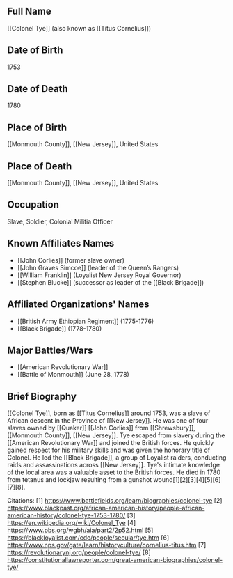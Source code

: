 ## Full Name
[[Colonel Tye]] (also known as [[Titus Cornelius]])

## Date of Birth
1753

## Date of Death
1780

## Place of Birth
[[Monmouth County]], [[New Jersey]], United States

## Place of Death
[[Monmouth County]], [[New Jersey]], United States

## Occupation
Slave, Soldier, Colonial Militia Officer

## Known Affiliates Names
- [[John Corlies]] (former slave owner)
- [[John Graves Simcoe]] (leader of the Queen’s Rangers)
- [[William Franklin]] (Loyalist New Jersey Royal Governor)
- [[Stephen Blucke]] (successor as leader of the [[Black Brigade]])

## Affiliated Organizations' Names
- [[British Army Ethiopian Regiment]] (1775-1776)
- [[Black Brigade]] (1778-1780)

## Major Battles/Wars
- [[American Revolutionary War]]
- [[Battle of Monmouth]] (June 28, 1778)

## Brief Biography
[[Colonel Tye]], born as [[Titus Cornelius]] around 1753, was a slave of African descent in the Province of [[New Jersey]]. He was one of four slaves owned by [[Quaker]] [[John Corlies]] from [[Shrewsbury]], [[Monmouth County]], [[New Jersey]]. Tye escaped from slavery during the [[American Revolutionary War]] and joined the British forces. He quickly gained respect for his military skills and was given the honorary title of Colonel. He led the [[Black Brigade]], a group of Loyalist raiders, conducting raids and assassinations across [[New Jersey]]. Tye's intimate knowledge of the local area was a valuable asset to the British forces. He died in 1780 from tetanus and lockjaw resulting from a gunshot wound[1][2][3][4][5][6][7][8].

Citations:
[1] https://www.battlefields.org/learn/biographies/colonel-tye
[2] https://www.blackpast.org/african-american-history/people-african-american-history/colonel-tye-1753-1780/
[3] https://en.wikipedia.org/wiki/Colonel_Tye
[4] https://www.pbs.org/wgbh/aia/part2/2p52.html
[5] https://blackloyalist.com/cdc/people/secular/tye.htm
[6] https://www.nps.gov/gate/learn/historyculture/cornelius-titus.htm
[7] https://revolutionarynj.org/people/colonel-tye/
[8] https://constitutionallawreporter.com/great-american-biographies/colonel-tye/